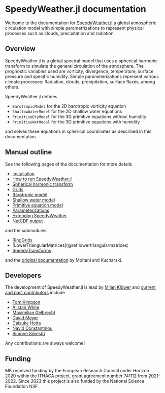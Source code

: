 # SpeedyWeather.jl documentation

Welcome to the documentation for [SpeedyWeather.jl](https://github.com/milankl/SpeedyWeather.jl) a global
atmospheric circulation model with simple parametrizations to represent physical processes such as clouds,
precipitation and radiation.

## Overview

SpeedyWeather.jl is a global spectral model that uses a spherical harmonic transform to simulate
the general circulation of the atmosphere.
The prognostic variables used are vorticity, divergence, temperature, surface pressure
and specific humidity. Simple parameterizations represent various climate processes: Radiation,
clouds, precipitation, surface fluxes, among others.

SpeedyWeather.jl defines 
- `BarotropicModel` for the 2D barotropic vorticity equation
- `ShallowWaterModel` for the 2D shallow water equations
- `PrimitiveDryModel` for the 3D primitive equations without humidity
- `PrimitiveWetModel` for the 3D primitive equations with humidity

and solves these equations in spherical coordinates as described in this documentation.

## Manual outline

See the following pages of the documentation for more details

- [Installation](installation.md)
- [How to run SpeedyWeather.jl](how_to_run_speedy.md)
- [Spherical harmonic transform](spectral_transform.md)
- [Grids](grids.md)
- [Barotropic model](barotropic.md)
- [Shallow water model](shallowwater.md)
- [Primitive equation model](primitiveequation.md)
- [Parameterizations](parameterizations.md)
- [Extending SpeedyWeather](extending.md)
- [NetCDF output](output.md)

and the submodules

- [RingGrids](@ref)
- [LowerTriangularMatrices](@ref lowertriangularmatrices)   
- [SpeedyTransforms](@ref)

and the [original documentation](http://users.ictp.it/~kucharsk/speedy_description/km_ver41_appendixA.pdf)
by Molteni and Kucharski.

## Developers

The development of  SpeedyWeather.jl is lead by [Milan Klöwer](https://github.com/milankl) and
[current and past contributors](https://github.com/SpeedyWeather/SpeedyWeather.jl/graphs/contributors) include

- [Tom Kimpson](https://github.com/tomkimpson)
- [Alistair White](https://github.com/white-alistair)
- [Maximilian Gelbrecht](https://github.com/maximilian-gelbrecht)
- [David Meyer](https://github.com/dmey)
- [Daisuke Hotta](https://github.com/hottad)
- [Navid Constantinou](https://github.com/navidcy)
- [Simone Silvestri](https://github.com/simone-silvestri)

Any contributions are always welcome!

## Funding

MK received funding by the European Research Council under Horizon 2020 within the ITHACA project,
grant agreement number 741112 from 2021-2022. Since 2023 this project is also funded by the
National Science Foundation NSF.